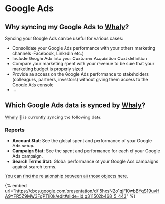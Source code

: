 # Google Ads

## **Why syncing my Google Ads to** [**Whaly**](https://whaly.io)**?**

Syncing your Google Ads can be useful for various cases:

* Consolidate your Google Ads performance with your others marketing channels (Facebook, LinkedIn etc.)
* Include Google Ads into your Customer Acquisition Cost definition
* Compare your marketing spent with your revenue to be sure that your marketing budget is properly sized
* Provide an access on the Google Ads performance to stakeholders (colleagues, partners, investors) without giving them access to the Google Ads console
* ...

## Which Google Ads data is synced by [Whaly](https://whaly.io)?

[Whaly](https://whaly.io) 🐳 is currently syncing the following data:

### Reports

* **Account Stat**: See the global spent and performance of your Google Ads setup.
* **Campaign Stat**: See the spent and performance for each of your Google Ads campaign.
* **Search Terms Stat**: Global performance of your Google Ads campaigns against search terms.

[You can find the relationship between all those objects here.](https://docs.google.com/presentation/d/15hxsN2o1qjFI0wbBYqS19uvHA9YFR5Z9MW3FgPTli0k)

{% embed url="https://docs.google.com/presentation/d/15hxsN2o1qjFI0wbBYqS19uvHA9YFR5Z9MW3FgPTli0k/edit#slide=id.g311502b468_5_443" %}
